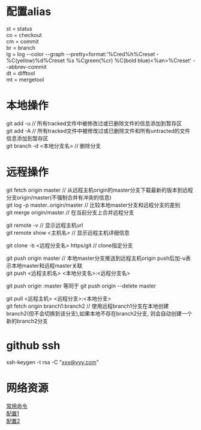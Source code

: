 # 配置alias
st = status  
co = checkout  
cm = commit  
br = branch  
lg = log --color --graph --pretty=format:'%Cred%h%Creset -%C(yellow)%d%Creset %s %Cgreen(%cr) %C(bold blue)<%an>%Creset' --abbrev-commit  
dt = difftool  
mt = mergetool  

# 本地操作
git add -u // 所有tracked文件中被修改过或已删除文件的信息添加到暂存区  
git add -A // 所有tracked文件中被修改过或已删除文件和所有untracted的文件信息添加到暂存区  
git branch -d <本地分支名> // 删除分支  

# 远程操作
git fetch origin master // 从远程主机origin的master分支下载最新的版本到远程分支origin/master(不强制合并有冲突的信息)  
git log -p master..origin/master // 比较本地master分支和远程分支的差别  
git merge origin/master // 在当前分支上合并远程分支  

git remote -v // 显示远程主机url  
git remote show <主机名> // 显示远程主机详细信息  

git clone -b <远程分支名> https/git // clone指定分支  

git push origin master // 本地master分支推送到远程主机origin  push后加-u表示本地master和远程master关联  
git push <远程主机名> <本地分支名>:<远程分支名>  

git push origin :master 等同于 git push origin --delete master  

git pull <远程主机> <远程分支>:<本地分支>  
git fetch origin branch1:branch2  // 使用远程branch1分支在本地创建branch2(但不会切换到该分支),如果本地不存在branch2分支, 则会自动创建一个新的branch2分支  

# github ssh
ssh-keygen -t rsa -C "xxx@yyy.com"

# 网络资源
[常用命令](http://www.ruanyifeng.com/blog/2015/12/git-cheat-sheet.html)  
[配置1](https://blog.csdn.net/ylyuanlu/article/details/12583503)  
[配置2](https://blog.csdn.net/yuxin6866/article/details/74835735)  
